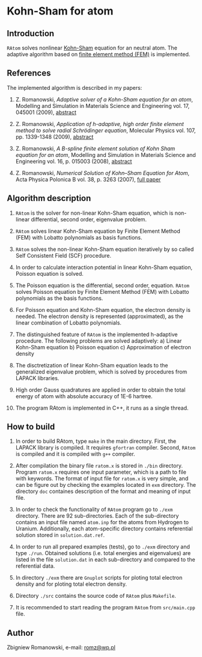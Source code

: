 # Kohn-Sham for atom

## Introduction

`RAtom` solves nonlinear [Kohn-Sham](https://en.wikipedia.org/wiki/Kohn%E2%80%93Sham_equations) equation for an neutral atom.
The adaptive algorithm based on [finite element method (FEM)](https://en.wikipedia.org/wiki/Finite_element_method) is implemented.

## References

The implemented algorithm is described in my papers:

1. Z. Romanowski, *Adaptive solver of a Kohn-Sham equation for an atom*,
   Modelling and Simulation in Materials Science and Engineering vol. 17, 045001 (2009), [abstract](https://iopscience.iop.org/article/10.1088/0965-0393/17/4/045001/meta)
   
2. Z. Romanowski, *Application of h-adaptive, high order finite 
   element method to solve radial Schrödinger equation*,
   Molecular Physics vol. 107, pp. 1339-1348  (2009), [abstract](https://www.tandfonline.com/doi/abs/10.1080/00268970902873554)

3. Z. Romanowski, *A B-spline finite element solution of Kohn Sham equation for an atom*,
   Modelling and Simulation in Materials Science and Engineering vol. 16, p. 015003 (2008),
   [abstract](http://iopscience.iop.org/article/10.1088/0965-0393/16/1/015003/meta)

4. Z. Romanowski, *Numerical Solution of Kohn–Sham Equation for Atom*,
   Acta Physica Polonica B vol. 38, p. 3263 (2007),
   [full paper](http://www.actaphys.uj.edu.pl/fulltext?series=Reg&vol=38&page=3263)


## Algorithm description 

1. `RAtom` is the solver for non-linear Kohn-Sham equation, which is
   non-linear differential, second order, eigenvalue problem.

3. `RAtom` solves linear Kohn-Sham equation by Finite Element Method (FEM)
   with Lobatto polynomials as basis functions.

4. `RAtom` solves the non-linear Kohn-Sham equation iteratively
   by so called Self Consistent Field (SCF) procedure.

5. In order to calculate interaction potential in linear Kohn-Sham equation,
   Poisson equation is solved.

6. The Poisson equation is the differential, second order, equation.
   `RAtom `solves Poisson equation by Finite Element Method (FEM) with
   Lobatto polynomials as the basis functions.

7. For Poisson equation and Kohn-Sham equation, the electron density is needed.
   The electron density is represented (approximated), as the linear
   combination of Lobatto polynomials.

8. The distinguished feature of `RAtom` is the implemented h-adaptive procedure.
   The following problems are solved adaptively:
      a) Linear Kohn-Sham equation
      b) Poisson equation
      c) Approximation of electron density

9. The disctretization of linear Kohn-Sham equation leads to the generalized eigenvalue problem,
   which is solved by procedures from LAPACK libraries.

10. High order Gauss quadratures are applied in order to obtain 
    the total energy of atom with absolute accuracy of 1E-6 hartree.

11. The program RAtom is implemented in C++, it runs as a single thread. 


## How to build

1. In order to build RAtom, type `make` in the main directory.
First, the LAPACK library is compiled. It requires `gfortran` compiler.
Second, `RAtom` is compiled and it is compiled with `g++` compiler.

2. After compilation the binary file `ratom.x` is stored in `./bin` directory.
Program `ratom.x` requires one input parameter, which is a path to file
with keywords. The format of input file for `ratom.x` is very simple, and can be
figure out by checking the examples located in `exm` directory. The directory `doc`
containes description of the format and meaning of input file.

3. In order to check the functionality of `RAtom` program go to `./exm` directory.
There are 92 sub-directories. Each of the sub-directory
contains an input file named `atom.inp` for the atoms from Hydrogen to Uranium.
Additionally, each atom-specific directory contains referential solution stored in
`solution.dat.ref`.

4. In order to run all prepared examples (tests), go to `./exm` directory and type `./run`.
Obtained solutions (i.e. total energies and eigenvalues) are listed
in the file `solution.dat` in each sub-directory and compared to the referential data.

5. In directory `./exm` there are `Gnuplot` scripts for ploting total electron density
and for ploting total electron density. 

6. Directory `./src` contains the source code of `RAtom` plus `Makefile`. 

7. It is recommended to start reading the program `RAtom` from `src/main.cpp` file.

## Author
Zbigniew Romanowski, e-mail: romz@wp.pl
